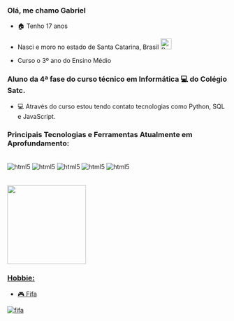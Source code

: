 ### Olá, me chamo Gabriel

- 🏠 Tenho 17 anos

- Nasci e moro no estado de Santa Catarina, Brasil <img src="https://emojitool.com/img/joypixels/7.0/flag-brazil-3403.png" alt="Brasil" height=25 width=25 style="display: inline_block">

- Curso o 3º ano do Ensino Médio



### Aluno da 4ª fase do curso técnico em Informática 💻 do Colégio Satc.

- 💻 Através do curso estou tendo contato tecnologias como Python, SQL e JavaScript.

### Principais Tecnologias e Ferramentas Atualmente em Aprofundamento:

<div style="display: inline_block"><br/>
          <img align="center" alt="html5" src="https://img.shields.io/badge/JavaScript-F7DF1E?style=for-the-badge&logo=javascript&logoColor=black">
          <img align="center" alt="html5" src="https://img.shields.io/badge/React_Native-20232A?style=for-the-badge&logo=react&logoColor=61DAFB">
          <img align="center" alt="html5" src="https://img.shields.io/badge/HTML5-E34F26?style=for-the-badge&logo=html5&logoColor=white">
          <img align="center" alt="html5" src="https://img.shields.io/badge/CSS3-1572B6?style=for-the-badge&logo=css3&logoColor=white">
          <img align="center" alt="html5" src="https://img.shields.io/badge/Python-3776AB?style=for-the-badge&logo=python&logoColor=white">
</div>

<br/>
<br/>

<div>
          <a href="https://github.com/GabrielMensor">
          <img loading="lazy" height="180em" src="https://github-readme-stats.vercel.app/api/top-langs/?username=GabrielMensor&layout=pie&theme=radical"/>
</div>

### Hobbie:
- 🎮 Fifa

![fifa](https://media.tenor.com/42xdyTkTWqcAAAAC/fifa.gif)
